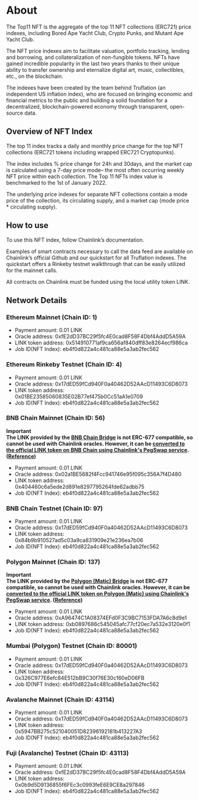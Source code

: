 # About

The Top11 NFT is the aggregate of the top 11 NFT collections (ERC721) price indexes, including Bored Ape Yacht Club, Crypto Punks, and Mutant Ape Yacht Club.

The NFT price indexes aim to facilitate valuation, portfolio tracking, lending and borrowing, and collateralization of non-fungible tokens. NFTs have gained incredible popularity in the last two years thanks to their unique ability to transfer ownership and eternalize digital art, music, collectibles, etc., on the blockchain.

The indexes have been created by the team behind Truflation (an independent US inflation index), who are focused on bringing economic and financial metrics to the public and building a solid foundation for a decentralized, blockchain-powered economy through transparent, open-source data.

## Overview of NFT Index

The top 11 index tracks a daily and monthly price change for the top NFT collections (ERC721 tokens including wrapped ERC721 Cryptopunks).

The index includes % price change for 24h and 30days, and the market cap is calculated using a 7-day price mode– the most often occurring weekly NFT price within each collection. The Top 11 NFTs index value is benchmarked to the 1st of January 2022.

The underlying price indexes for separate NFT collections contain a mode price of the collection, its circulating supply, and a market cap (mode price \* circulating supply).

## How to use

To use this NFT index, follow Chainlink’s documentation.

Examples of smart contracts necessary to call the data feed are available on Chainlink’s official Github and our quickstart for all Truflation indexes. The quickstart offers a Rinkeby testnet walkthrough that can be easily utilized for the mainnet calls.

All contracts on Chainlink must be funded using the local utility token LINK.

## Network Details

### Ethereum Mainnet (Chain ID: 1)

- Payment amount: 0.01 LINK
- Oracle address: 0xfE2dD37BC29f5fc4E0cad8F58F4Dbf4AddD5A59A
- LINK token address: 0x514910771af9ca656af840dff83e8264ecf986ca
- Job ID(NFT Index): eb4f0d822a4c481ca88e5a3ab2fec562

### Ethereum Rinkeby Testnet (Chain ID: 4)

- Payment amount: 0.01 LINK
- Oracle address: 0x17dED59fCd940F0a40462D52AAcD11493C6D8073
- LINK token address: 0x01BE23585060835E02B77ef475b0Cc51aA1e0709
- Job ID(NFT Index): eb4f0d822a4c481ca88e5a3ab2fec562

### BNB Chain Mainnet (Chain ID: 56)

**Important**\
**The LINK provided by the [BNB Chain Bridge](https://www.bnbchain.world/en/bridge) is not ERC-677 compatible, so cannot be used with Chainlink oracles. However, it can be [converted to the official LINK token on BNB Chain using Chainlink's PegSwap service](https://pegswap.chain.link/?_ga=2.171353062.756683581.1650345653-1161789045.1649048909). ([Reference](https://docs.chain.link/docs/link-token-contracts/#bnb-chain))**

- Payment amount: 0.01 LINK
- Oracle address: 0x02a1BE5682f4Fcc941746e95f095c356A7f4D480
- LINK token address: 0x404460c6a5ede2d891e8297795264fde62adbb75
- Job ID(NFT Index): eb4f0d822a4c481ca88e5a3ab2fec562

### BNB Chain Testnet (Chain ID: 97)

- Payment amount: 0.01 LINK
- Oracle address: 0x17dED59fCd940F0a40462D52AAcD11493C6D8073
- LINK token address: 0x84b9b910527ad5c03a9ca831909e21e236ea7b06
- Job ID(NFT Index): eb4f0d822a4c481ca88e5a3ab2fec562

### Polygon Mainnet (Chain ID: 137)

**Important**\
**The LINK provided by the [Polygon (Matic) Bridge](https://wallet.polygon.technology/bridge) is not ERC-677 compatible, so cannot be used with Chainlink oracles. However, it can be [converted to the official LINK token on Polygon (Matic) using Chainlink's PegSwap service](https://pegswap.chain.link/?_ga=2.130074441.756683581.1650345653-1161789045.1649048909). ([Reference](https://docs.chain.link/docs/link-token-contracts/#polygon-matic))**

- Payment amount: 0.01 LINK
- Oracle address: 0xA96474C1A08374EFd0F3C9BC7153FDA7A6c8d9e1
- LINK token address: 0xb0897686c545045afc77cf20ec7a532e3120e0f1
- Job ID(NFT Index): eb4f0d822a4c481ca88e5a3ab2fec562

### Mumbai (Polygon) Testnet (Chain ID: 80001)

- Payment amount: 0.01 LINK
- Oracle address: 0x17dED59fCd940F0a40462D52AAcD11493C6D8073
- LINK token address: 0x326C977E6efc84E512bB9C30f76E30c160eD06FB
- Job ID(NFT Index): eb4f0d822a4c481ca88e5a3ab2fec562

### Avalanche Mainnet (Chain ID: 43114)

- Payment amount: 0.01 LINK
- Oracle address: 0x17dED59fCd940F0a40462D52AAcD11493C6D8073
- LINK token address: 0x5947BB275c521040051D82396192181b413227A3
- Job ID(NFT Index): eb4f0d822a4c481ca88e5a3ab2fec562

### Fuji (Avalanche) Testnet (Chain ID: 43113)

- Payment amount: 0.01 LINK
- Oracle address: 0xfE2dD37BC29f5fc4E0cad8F58F4Dbf4AddD5A59A
- LINK token address: 0x0b9d5D9136855f6FEc3c0993feE6E9CE8a297846
- Job ID(NFT Index): eb4f0d822a4c481ca88e5a3ab2fec562
